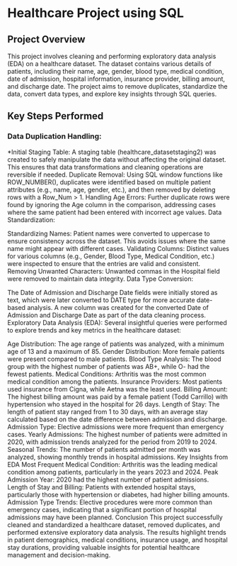 #  Healthcare  Project using SQL
## Project Overview
This project involves cleaning and performing exploratory data analysis (EDA) on a healthcare dataset. The dataset contains various details of patients, including their name, age, gender, blood type, medical condition, date of admission, hospital information, insurance provider, billing amount, and discharge date. The project aims to remove duplicates, standardize the data, convert data types, and explore key insights through SQL queries.

## Key Steps Performed
### Data Duplication Handling:

*Initial Staging Table: A staging table (healthcare_datasetstaging2) was created to safely manipulate the data without affecting the original dataset. This ensures that data transformations and cleaning operations are reversible if needed.
Duplicate Removal: Using SQL window functions like ROW_NUMBER(), duplicates were identified based on multiple patient attributes (e.g., name, age, gender, etc.), and then removed by deleting rows with a Row_Num > 1.
Handling Age Errors: Further duplicate rows were found by ignoring the Age column in the comparison, addressing cases where the same patient had been entered with incorrect age values.
Data Standardization:

Standardizing Names: Patient names were converted to uppercase to ensure consistency across the dataset. This avoids issues where the same name might appear with different cases.
Validating Columns: Distinct values for various columns (e.g., Gender, Blood Type, Medical Condition, etc.) were inspected to ensure that the entries are valid and consistent.
Removing Unwanted Characters: Unwanted commas in the Hospital field were removed to maintain data integrity.
Data Type Conversion:

The Date of Admission and Discharge Date fields were initially stored as text, which were later converted to DATE type for more accurate date-based analysis.
A new column was created for the converted Date of Admission and Discharge Date as part of the data cleaning process.
Exploratory Data Analysis (EDA): Several insightful queries were performed to explore trends and key metrics in the healthcare dataset:

Age Distribution: The age range of patients was analyzed, with a minimum age of 13 and a maximum of 85.
Gender Distribution: More female patients were present compared to male patients.
Blood Type Analysis: The blood group with the highest number of patients was AB+, while O- had the fewest patients.
Medical Conditions: Arthritis was the most common medical condition among the patients.
Insurance Providers: Most patients used insurance from Cigna, while Aetna was the least used.
Billing Amount: The highest billing amount was paid by a female patient (Todd Carrillo) with hypertension who stayed in the hospital for 26 days.
Length of Stay: The length of patient stay ranged from 1 to 30 days, with an average stay calculated based on the date difference between admission and discharge.
Admission Type: Elective admissions were more frequent than emergency cases.
Yearly Admissions: The highest number of patients were admitted in 2020, with admission trends analyzed for the period from 2019 to 2024.
Seasonal Trends: The number of patients admitted per month was analyzed, showing monthly trends in hospital admissions.
Key Insights from EDA
Most Frequent Medical Condition: Arthritis was the leading medical condition among patients, particularly in the years 2023 and 2024.
Peak Admission Year: 2020 had the highest number of patient admissions.
Length of Stay and Billing: Patients with extended hospital stays, particularly those with hypertension or diabetes, had higher billing amounts.
Admission Type Trends: Elective procedures were more common than emergency cases, indicating that a significant portion of hospital admissions may have been planned.
Conclusion
This project successfully cleaned and standardized a healthcare dataset, removed duplicates, and performed extensive exploratory data analysis. The results highlight trends in patient demographics, medical conditions, insurance usage, and hospital stay durations, providing valuable insights for potential healthcare management and decision-making.
